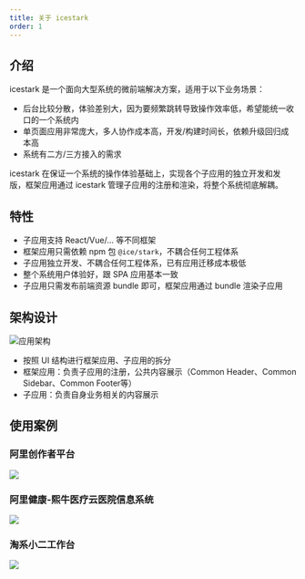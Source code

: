 ```yaml
---
title: 关于 icestark
order: 1
---
```


## 介绍

icestark 是一个面向大型系统的微前端解决方案，适用于以下业务场景：

- 后台比较分散，体验差别大，因为要频繁跳转导致操作效率低，希望能统一收口的一个系统内
- 单页面应用非常庞大，多人协作成本高，开发/构建时间长，依赖升级回归成本高
- 系统有二方/三方接入的需求

icestark 在保证一个系统的操作体验基础上，实现各个子应用的独立开发和发版，框架应用通过 icestark 管理子应用的注册和渲染，将整个系统彻底解耦。

## 特性

- 子应用支持 React/Vue/... 等不同框架
- 框架应用只需依赖 npm 包 `@ice/stark`，不耦合任何工程体系
- 子应用独立开发、不耦合任何工程体系，已有应用迁移成本极低
- 整个系统用户体验好，跟 SPA 应用基本一致
- 子应用只需发布前端资源 bundle 即可，框架应用通过 bundle 渲染子应用

## 架构设计

![应用架构](https://img.alicdn.com/tfs/TB1bvbieEY1gK0jSZFMXXaWcVXa-1421-1416.png)

- 按照 UI 结构进行框架应用、子应用的拆分
- 框架应用：负责子应用的注册，公共内容展示（Common Header、Common Sidebar、Common Footer等）
- 子应用：负责自身业务相关的内容展示

## 使用案例

### 阿里创作者平台

![](https://img.alicdn.com/tfs/TB1Nk4Ljxn1gK0jSZKPXXXvUXXa-1804-1526.png)

### 阿里健康-熙牛医疗云医院信息系统

![](https://img.alicdn.com/tfs/TB1gVFMjCf2gK0jSZFPXXXsopXa-1718-1090.png)

### 淘系小二工作台

![](https://img.alicdn.com/tfs/TB1rKxOjAT2gK0jSZPcXXcKkpXa-1434-1316.png)